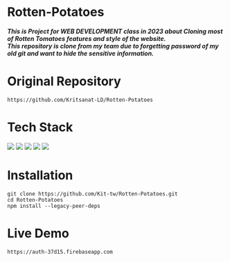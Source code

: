 # Rotten-Potatoes
**_This is Project for WEB DEVELOPMENT class in 2023 about Cloning most of Rotten Tomatoes features and style of the website._**   
**_This repository is clone from my team due to forgetting password of my old git and want to hide the sensitive information._**  
# **Original Repository**  
```https://github.com/Kritsanat-LD/Rotten-Potatoes ```
# Tech Stack
<img src="https://img.shields.io/badge/HTML5-E34F26?style=for-the-badge&logo=html5&logoColor=white" /> <img src="https://img.shields.io/badge/CSS3-1572B6?style=for-the-badge&logo=css3&logoColor=white" /> <img src="https://img.shields.io/badge/JavaScript-323330?style=for-the-badge&logo=javascript&logoColor=F7DF1E" /> <img src="https://img.shields.io/badge/React-20232A?style=for-the-badge&logo=react&logoColor=61DAFB" /> <img src="https://img.shields.io/badge/firebase-ffca28?style=for-the-badge&logo=firebase&logoColor=black" />

# Installation  
```git clone https://github.com/Kit-tw/Rotten-Potatoes.git```  
```cd Rotten-Potatoes ```  
```npm install --legacy-peer-deps ```  
# Live Demo  
``` https://auth-37d15.firebaseapp.com  ```
